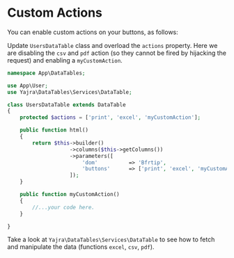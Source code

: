 # Custom Actions

You can enable custom actions on your buttons, as follows:

Update `UsersDataTable` class and overload the `actions` property. Here we are
disabling the `csv` and `pdf` action (so they cannot be fired by hijacking the
request) and enabling a `myCustomAction`.


```php
namespace App\DataTables;

use App\User;
use Yajra\DataTables\Services\DataTable;

class UsersDataTable extends DataTable
{
    protected $actions = ['print', 'excel', 'myCustomAction'];

    public function html()
    {
        return $this->builder()
                    ->columns($this->getColumns())
                    ->parameters([
                        'dom'          => 'Bfrtip',
                        'buttons'      => ['print', 'excel', 'myCustomAction'],
                    ]);
    }

    public function myCustomAction()
    {
        //...your code here.
    }

}
```

Take a look at `Yajra\DataTables\Services\DataTable` to see how to fetch and manipulate the data (functions `excel`, `csv`, `pdf`).
